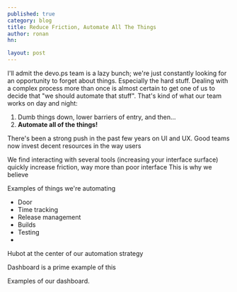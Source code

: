 ```yaml
---
published: true
category: blog
title: Reduce Friction, Automate All The Things
author: ronan
hn: 

layout: post
---
```


I'll admit the devo.ps team is a lazy bunch; we're just constantly looking for an opportunity to forget about things. Especially the hard stuff. Dealing with a complex process more than once is almost certain to get one of us to decide that "we should automate that stuff". That's kind of what our team works on day and night:

1. Dumb things down, lower barriers of entry, and then...
1. **Automate all of the things!**

There's been a strong push in the past few years on UI and UX. Good teams now invest decent resources in the way users 

We find interacting with several tools (increasing your interface surface) quickly increase friction, way more than poor interface
This is why we believe 

Examples of things we're automating

- Door
- Time tracking
- Release management
- Builds
- Testing
-

Hubot at the center of our automation strategy

Dashboard is a prime example of this

Examples of our dashboard.
